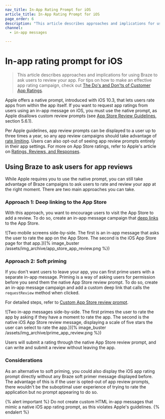 ```yaml
---
nav_title: In-App Rating Prompt for iOS
article_title: In-App Rating Prompt for iOS
page_order: 6
description: "This article describes approaches and implications for using Braze to ask users to review your app."
channel:
  - in-app messages

---
```


# In-app rating prompt for iOS

> This article describes approaches and implications for using Braze to ask users to review your app. For tips on how to make an effective app rating campaign, check out [The Do's and Don'ts of Customer App Ratings](https://www.braze.com/resources/articles/the-dos-and-donts-of-customer-app-ratings).

Apple offers a native prompt, introduced with iOS 10.3, that lets users rate apps from within the app itself. If you want to request app ratings from users using an in-app message on iOS, you must use the native prompt, as Apple disallows custom review prompts (see [App Store Review Guidelines](https://developer.apple.com/app-store/review/guidelines/#code-of-conduct), section 5.6.1).

Per Apple guidelines, app review prompts can be displayed to a user up to three times a year, so any app review campaigns should take advantage of [rate limiting]({{site.baseurl}}/user_guide/engagement_tools/campaigns/building_campaigns/rate-limiting/). Users can also opt-out of seeing app review prompts entirely in their app settings. For more on App Store ratings, refer to Apple's article on [Ratings, Reviews, and Responses](https://developer.apple.com/app-store/ratings-and-reviews/).

## Using Braze to ask users for app reviews

While Apple requires you to use the native prompt, you can still take advantage of Braze campaigns to ask users to rate and review your app at the right moment. There are two main approaches you can take.

### Approach 1: Deep linking to the App Store

With this approach, you want to encourage users to visit the App Store to add a review. To do so, create an in-app message campaign that [deep links]({{site.baseurl}}/user_guide/personalization_and_dynamic_content/deep_linking_to_in-app_content/) to the App Store.

![Two mobile screens side-by-side. The first is an in-app message that asks the user to rate the app on the App Store. The second is the iOS App Store page for that app.]({% image_buster /assets/img_archive/app_store_app_review.png %})

### Approach 2: Soft priming

If you don't want users to leave your app, you can first prime users with a separate in-app message. Priming is a way of asking users for permission before you send them the native App Store review prompt. To do so, create an in-app message campaign and add a custom deep link that calls the `requestReview` method when clicked. 

For detailed steps, refer to [Custom App Store review prompt]({{site.baseurl}}/developer_guide/platform_integration_guides/swift/in-app_messaging/customization/custom_app_store_review_prompt/).

![Two in-app messages side-by-side. The first primes the user to rate the app by asking if they have a moment to rate the app. The second is the native iOS App Store review message, displaying a scale of five stars the user can select to rate the app.]({% image_buster /assets/img_archive/prime_app_review.png %})

Users will submit a rating through the native App Store review prompt, and can write and submit a review without leaving the app.

### Considerations

As an alternative to soft priming, you could also display the iOS app rating prompt directly without any Braze soft primer message displayed before. The advantage of this is if the user is opted-out of app review prompts, there wouldn't be the suboptimal user experience of trying to rate the application but no prompt appearing to do so.

{% alert important %}
Do not create custom HTML in-app messages that mimic a native iOS app rating prompt, as this violates Apple's guidelines.
{% endalert %}

